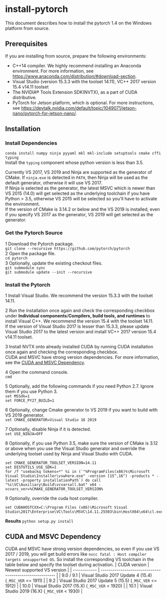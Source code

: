 # install-pytorch
This document describes how to install the pytorch 1.4 on the Windows platform from source.

## Prerequisites
If you are installing from source, prepare the following environments:
 * C++14 compiler. We highly recommend installing an Anaconda environment. For more information, see https://www.anaconda.com/distribution/#download-section.
 * Visual Studio (version 15.3.3 with the toolset 14.11), VC++ 2017 version 15.4 v14.11 toolset
 * The NVIDIA® Tools Extension SDK(NVTX), as a part of CUDA distributive.
 * PyTorch for Jetson platform, which is optional. For more instructions, see https://devtalk.nvidia.com/default/topic/1049071/jetson-nano/pytorch-for-jetson-nano/.
 
## Installation
### Install Dependencies
`conda install numpy ninja pyyaml mkl mkl-include setuptools cmake cffi typing`  
Install the `typing` component whose python version is less than 3.5.   

Currently VS 2017, VS 2019 and Ninja are supported as the generator of CMake. If `ninja.exe` is detected in `PATH`, then Ninja will be used as the default generator, otherwise it will use VS 2017.  
If Ninja is selected as the generator, the latest MSVC which is newer than VS 2015 (14.0) will get selected as the underlying toolchain if you have Python > 3.5, otherwise VS 2015 will be selected so you'll have to activate the environment.    
If the version of CMake is 3.14.2 or below and the VS 2019 is installed, even if you specify VS 2017 as the generator, VS 2019 will get selected as the generator.

### Get the Pytorch Source
 1 Download the Pytorch package.  
 `git clone --recursive https://github.com/pytorch/pytorch`  
 2 Open the package file.  
 `cd pytorch`  
 3 Optionally, update the existing checkout files.  
 `git submodule sync`  
 `git submodule update --init --recursive`
 
 ### Install the Pytorch
  1 Install Visual Studio. We recommend the version 15.3.3 with the toolset 14.11.  
  
  2 Run the installation once again and check the corresponding checkbox under **Individual components**/**Compilers, build tools, and runtimes** to install Visual C++. We recommend the version 15.4 with the toolset 14.11.  
  If the version of Visual Studio 2017 is lesser than 15.3.3, please update Visual Studio 2017 to the latest version and install VC++ 2017 version 15.4 v14.11 toolset.  
  
  3 Install NVTX onto already installed CUDA by running CUDA installation once again and checking the corresponding checkbox.  
  CUDA and MSVC have strong version dependencies. For more information, see the [CUDA and MSVC Dependency](#cuda-and-msvc-dependency).
  
  4 Open the command console.  
  `cmd`  
  
  5 Optionally, add the following commands if you need Python 2.7. Ignore them if you use Python 3.  
  `set MSSdk=1`  
  `set FORCE_PY27_BUILD=1`  
  
  6 Optionally, change Cmake generator to VS 2019 if you want to build with VS 2019 generator.  
  `set CMAKE_GENERATOR=Visual Studio 16 2019`   
  
  7 Optionally, disable Ninja if it is detected.  
  `set USE_NINJA=OFF`  
  
  8 Optionally, if you use Python 3.5, make sure the version of CMake is 3.12 or above when you use the Visual Studio generator and override the underlying toolset used by Ninja and Visual Studio with CUDA.  
  ```
  set CMAKE_GENERATOR_TOOLSET_VERSION=14.11  
  set DISTUTILS_USE_SDK=1  
  for /f "usebackq tokens=*" %i in (`"%ProgramFiles(x86)%\Microsoft Visual Studio\Installer\vswhere.exe" -version [15^,16^) -products * -latest -property installationPath`) do call "%i\VC\Auxiliary\Build\vcvarsall.bat" x64 -vcvars_ver=%CMAKE_GENERATOR_TOOLSET_VERSION%
  ```
  
  9 Optionally, override the cuda host compiler.  
  ```
  set CUDAHOSTCXX=C:\Program Files (x86)\Microsoft Visual Studio\2017\Enterprise\VC\Tools\MSVC\14.11.25503\bin\HostX64\x64\cl.exe
  ```

**Results**
`python setup.py install`

## CUDA and MSVC Dependency
CUDA and MSVC have strong version dependencies, so even if you use VS 2017 / 2019, you will get build errors like `nvcc fatal : Host compiler targets unsupported OS`.
So install the corresponding VS toolchain in the table below and specify the toolset during activation.
| CUDA version | Newest supported VS version                             |
| ------------ | ------------------------------------------------------- |
| 9.0 / 9.1    | Visual Studio 2017 Update 4 (15.4) (`_MSC_VER` <= 1911) |
| 9.2          | Visual Studio 2017 Update 5 (15.5) (`_MSC_VER` <= 1912) |
| 10.0         | Visual Studio 2017 (15.X) (`_MSC_VER` < 1920)           |
| 10.1         | Visual Studio 2019 (16.X) (`_MSC_VER` < 1930)           |
